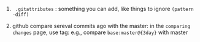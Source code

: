 1. ` .gitattributes` : something you can add, like things to ignore `(pattern -diff)`

2. github compare sereval commits ago with the master:  in the `comparing changes` page, use tag: e.g., compare `base:master@{3day}` with master
